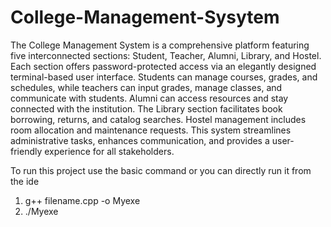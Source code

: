 # College-Management-Sysytem

The College Management System is a comprehensive platform featuring five interconnected sections: Student, Teacher, Alumni, Library, and Hostel. Each section offers password-protected access via an elegantly designed terminal-based user interface. Students can manage courses, grades, and schedules, while teachers can input grades, manage classes, and communicate with students. Alumni can access resources and stay connected with the institution. The Library section facilitates book borrowing, returns, and catalog searches. Hostel management includes room allocation and maintenance requests. This system streamlines administrative tasks, enhances communication, and provides a user-friendly experience for all stakeholders.

To run this project use the basic command or you can directly run it from the ide
1. g++ filename.cpp -o Myexe
2. ./Myexe
